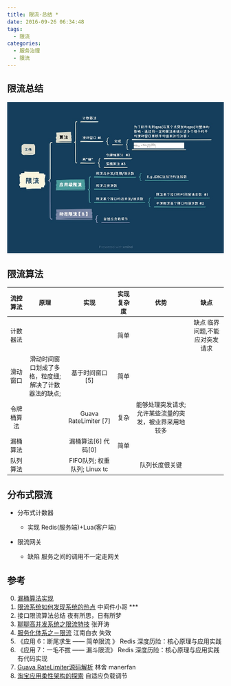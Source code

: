 ```yaml
---
title: 限流-总结 *
date: 2016-09-26 06:34:48
tags:
  - 限流  
categories: 
  - 服务治理 
  - 限流  
---
```



<p></p>
<!-- more -->

## 限流总结
![限流总结](./images/ratelimit.jpg)

## 限流算法
流控算法| 原理| 实现| 实现复杂度 |  优势 | 缺点
:-:|:-:|:-:|:-:|:-:|:-:
计数器法| | | 简单 | |  缺点  临界问题,不能应对突发请求
滑动窗口|  滑动时间窗口划成了多格，粒度细; <br>解决了计数器法的缺点;| 基于时间窗口[5] | 简单  | |
令牌桶算法| | Guava RateLimiter  [7] | 复杂 | 能够处理突发请求; 允许某些流量的突发，被业界采用地较多 |
漏桶算法| | 漏桶算法[6] 代码[0] | 简单  | |
队列算法| | FIFO队列; 权重队列; Linux tc | | 队列长度很关键 |


## 分布式限流
+ 分布式计数器
  - 实现
    Redis(服务端)+Lua(客户端)
  
+ 限流网关
  - 缺陷
    服务之间的调用不一定走网关


## 参考
0. [漏桶算法实现](https://github.com/www6v/jDemo/blob/master/src/main/java/middleware/rateLimiter/FunnelRateLimiter.java)
1. [限流系统如何发现系统的热点](https://yq.aliyun.com/articles/4225)  中间件小哥  ***
2. 接口限流算法总结     夜有所思，日有所梦
3. [聊聊高并发系统之限流特技](https://www.iteye.com/blog/jinnianshilongnian-2305117)  张开涛
4. [服务化体系之－限流](http://calvin1978.blogcn.com/articles/ratelimiter.html)  江南白衣  失效
5. 《应用 6：断尾求生 —— 简单限流  》 Redis 深度历险：核心原理与应用实践 
6. 《应用 7：一毛不拔 —— 漏斗限流》 Redis 深度历险：核心原理与应用实践      有代码实现
7. [Guava RateLimiter源码解析](https://segmentfault.com/a/1190000012875897)  林舍  manerfan
8. [淘宝应用柔性架构的探索](https://mp.weixin.qq.com/s/RM3ffBCJqoQ2JMPKHgmv0Q) 自适应负载调节
